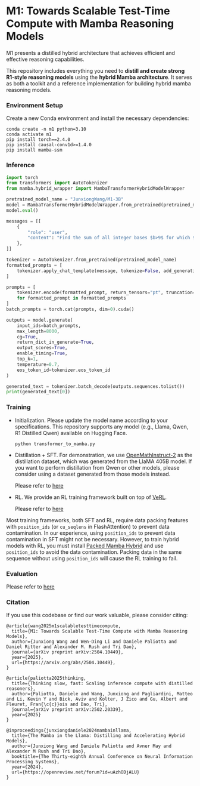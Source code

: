# M1: Towards Scalable Test-Time Compute with Mamba Reasoning Models

M1 presents a distilled hybrid architecture that achieves efficient and effective reasoning capabilities.

This repository includes everything you need to **distill and create strong R1-style reasoning models** using the **hybrid Mamba architecture**. It serves as both a toolkit and a reference implementation for building hybrid mamba reasoning models.

### Environment Setup
Create a new Conda environment and install the necessary dependencies:

```
conda create -n m1 python=3.10
conda activate m1
pip install torch==2.4.0
pip install causal-conv1d>=1.4.0
pip install mamba-ssm
```

### Inference

```python
import torch
from transformers import AutoTokenizer
from mamba.hybrid_wrapper import MambaTransformerHybridModelWrapper

pretrained_model_name = "JunxiongWang/M1-3B"
model = MambaTransformerHybridModelWrapper.from_pretrained(pretrained_model_name, torch_dtype=torch.bfloat16)
model.eval()

messages = [[
    {
        "role": "user",
        "content": "Find the sum of all integer bases $b>9$ for which $17_b$ is a divisor of $97_b.$",
    },
]]

tokenizer = AutoTokenizer.from_pretrained(pretrained_model_name)
formatted_prompts = [
    tokenizer.apply_chat_template(message, tokenize=False, add_generation_prompt=True) for message in messages
]

prompts = [
    tokenizer.encode(formatted_prompt, return_tensors="pt", truncation=True, max_length=200)
    for formatted_prompt in formatted_prompts
]
batch_prompts = torch.cat(prompts, dim=0).cuda()

outputs = model.generate(
    input_ids=batch_prompts,
    max_length=8000,
    cg=True,
    return_dict_in_generate=True,
    output_scores=True,
    enable_timing=True,
    top_k=1,
    temperature=0.7,
    eos_token_id=tokenizer.eos_token_id
)

generated_text = tokenizer.batch_decode(outputs.sequences.tolist())
print(generated_text[0])
```

### Training

* Initialization. Please update the model name according to your specifications. This repository supports any model (e.g., Llama, Qwen, R1 Distilled Qwen) available on Hugging Face.

  `python transformer_to_mamba.py`

* Distillation + SFT. For demonstration, we use [OpenMathInstruct-2](https://huggingface.co/datasets/nvidia/OpenMathInstruct-2) as the distillation dataset, which was generated from the LlaMA 405B model. If you want to perform distillation from Qwen or other models, please consider using a dataset generated from those models instead.

  Please refer to [here](sft/README.md)

* RL. We provide an RL training framework built on top of [VeRL](https://github.com/volcengine/verl).

  Please refer to [here](rl/README.md)

Most training frameworks, both SFT and RL, require data packing features with `position_ids` (or `cu_seqlens` in FlashAttention) to prevent data contamination. In our experience, using `position_ids` to prevent data contamination in SFT might not be necessary. However, to train hybrid models with RL, you must install [Packed Mamba Hybrid](HYBRID_PACK.md) and use `position_ids` to avoid the data contamination. Packing data in the same sequence without using `position_ids` will cause the RL training to fail.

### Evaluation

Please refer to [here](rl/README.md)

### Citation

If you use this codebase or find our work valuable, please consider citing:

```
@article{wang2025m1scalabletesttimecompute,
  title={M1: Towards Scalable Test-Time Compute with Mamba Reasoning Models}, 
  author={Junxiong Wang and Wen-Ding Li and Daniele Paliotta and Daniel Ritter and Alexander M. Rush and Tri Dao},
  journal={arXiv preprint arXiv:2504.10449},
  year={2025},
  url={https://arxiv.org/abs/2504.10449}, 
}

@article{paliotta2025thinking,
  title={Thinking slow, fast: Scaling inference compute with distilled reasoners},
  author={Paliotta, Daniele and Wang, Junxiong and Pagliardini, Matteo and Li, Kevin Y and Bick, Aviv and Kolter, J Zico and Gu, Albert and Fleuret, Fran{\c{c}}ois and Dao, Tri},
  journal={arXiv preprint arXiv:2502.20339},
  year={2025}
}

@inproceedings{junxiongdaniele2024mambainllama,
  title={The Mamba in the Llama: Distilling and Accelerating Hybrid Models},
  author={Junxiong Wang and Daniele Paliotta and Avner May and Alexander M Rush and Tri Dao},
  booktitle={The Thirty-eighth Annual Conference on Neural Information Processing Systems},
  year={2024},
  url={https://openreview.net/forum?id=uAzhODjALU}
}
```
